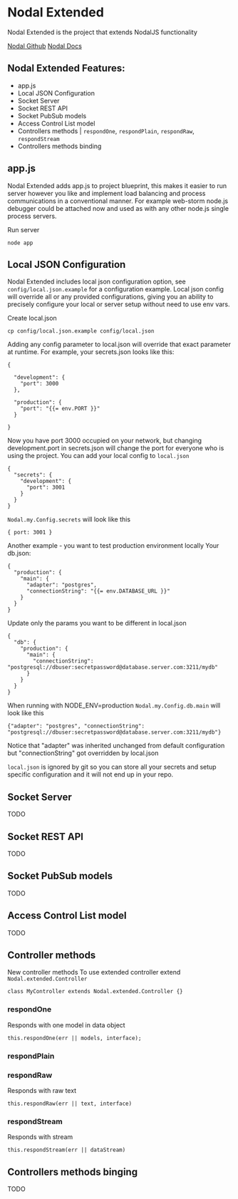 
# Nodal Extended

Nodal Extended is the project that extends NodalJS functionality

[Nodal Github](https://github.com/keithwhor/nodal)
[Nodal Docs](http://www.nodaljs.com/static/docs/index.html)

## Nodal Extended Features:

* app.js
* Local JSON Configuration
* Socket Server
* Socket REST API
* Socket PubSub models
* Access Control List model
* Controllers methods | `respondOne`, `respondPlain`, `respondRaw`, `respondStream`
* Controllers methods binding

## app.js ##

Nodal Extended adds app.js to project blueprint, this makes it easier to run server however you like and implement load balancing and process communications in a conventional manner.
For example web-storm node.js debugger could be attached now and used as with any other node.js single process servers.

Run server

```
node app
```

## Local JSON Configuration ##

Nodal Extended includes local json configuration option, see `config/local.json.example` for a configuration example.
Local json config will override all or any provided configurations, giving you an ability to precisely configure your local or server setup without need to use env vars.

Create local.json

```
cp config/local.json.example config/local.json
```

Adding any config parameter to local.json will override that exact parameter at runtime.
For example, your secrets.json looks like this:

```
{

  "development": {
    "port": 3000
  },

  "production": {
    "port": "{{= env.PORT }}"
  }

}

```

Now you have port 3000 occupied on your network, but changing development.port in secrets.json will change the port for everyone who is using the project.
You can add your local config to `local.json`

```
{
  "secrets": {
    "development": {
      "port": 3001
    }
  }
}
```

`Nodal.my.Config.secrets` will look like this

```
{ port: 3001 }
```

Another example - you want to test production environment locally
Your db.json:

```
{
  "production": {
    "main": {
      "adapter": "postgres",
      "connectionString": "{{= env.DATABASE_URL }}"
    }
  }
}
```

Update only the params you want to be different in local.json

```
{
  "db": {
    "production": {
      "main": {
        "connectionString": "postgresql://dbuser:secretpassword@database.server.com:3211/mydb"
      }
    }
  }
}
```

When running with NODE_ENV=production `Nodal.my.Config.db.main` will look like this

```
{"adapter": "postgres", "connectionString": "postgresql://dbuser:secretpassword@database.server.com:3211/mydb"}
```

Notice that "adapter" was inherited unchanged from default configuration but "connectionString" got overridden by local.json

`local.json` is ignored by git so you can store all your secrets and setup specific configuration and it will not end up in your repo.

## Socket Server ##

TODO

## Socket REST API ##

TODO

## Socket PubSub models

TODO

## Access Control List model ##

TODO

## Controller methods ##

New controller methods
To use extended controller extend `Nodal.extended.Controller`

```
class MyController extends Nodal.extended.Controller {}

```

### respondOne

Responds with one model in data object

`this.respondOne(err || models, interface);`

### respondPlain

### respondRaw

Responds with raw text

`this.respondRaw(err || text, interface)`

### respondStream

Responds with stream

`this.respondStream(err || dataStream)`

## Controllers methods binging ##

TODO